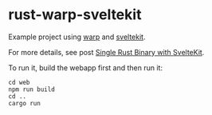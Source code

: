 # rust-warp-sveltekit

Example project using [warp](https://docs.rs/warp/latest/warp/) and [sveltekit](https://kit.svelte.dev).

For more details, see post [Single Rust Binary with SvelteKit](https://medium.com/@fdeantoni/single-rust-binary-with-sveltekit-9ed4e8a19e0e).

To run it, build the webapp first and then run it:

    cd web
    npm run build
    cd ..
    cargo run

